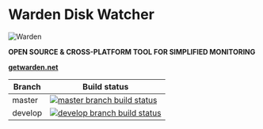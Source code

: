 # Warden Disk Watcher

![Warden](http://spetz.github.io/img/warden_logo.png)

**OPEN SOURCE & CROSS-PLATFORM TOOL FOR SIMPLIFIED MONITORING**

**[getwarden.net](http://getwarden.net)**

|Branch             |Build status                                                  
|-------------------|-----------------------------------------------------
|master             |[![master branch build status](https://api.travis-ci.org/warden-stack/Warden.Watchers.Disk.svg?branch=master)](https://travis-ci.org/warden-stack/Warden.Watchers.Disk)
|develop            |[![develop branch build status](https://api.travis-ci.org/warden-stack/Warden.Watchers.Disk.svg?branch=develop)](https://travis-ci.org/warden-stack/Warden.Watchers.Disk/branches)